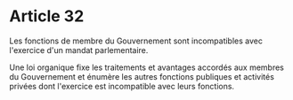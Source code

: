# Article 32

Les fonctions de membre du Gouvernement sont incompatibles avec l'exercice d'un
mandat parlementaire.

Une loi organique fixe les traitements et avantages accordés aux membres du
Gouvernement et énumère les autres fonctions publiques et activités privées dont
l'exercice est incompatible avec leurs fonctions.
